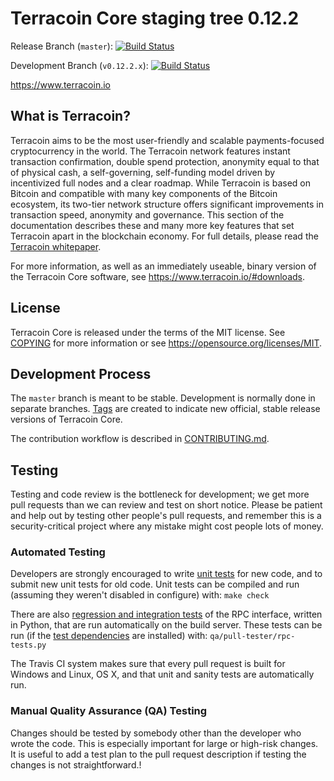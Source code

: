 Terracoin Core staging tree 0.12.2
==================================

Release Branch (`master`): [![Build Status](https://travis-ci.org/terracoin/terracoin.svg?branch=master)](https://travis-ci.org/terracoin/terracoin)

Development Branch (`v0.12.2.x`): [![Build Status](https://travis-ci.org/terracoin/terracoin.svg?branch=v0.12.2.x)](https://travis-ci.org/terracoin/terracoin/branches)

https://www.terracoin.io


What is Terracoin?
------------------

Terracoin aims to be the most user-friendly and scalable payments-focused cryptocurrency in the world. The Terracoin network features instant transaction confirmation, double spend protection, anonymity equal to that of physical cash, a self-governing, self-funding model driven by incentivized full nodes and a clear roadmap. While Terracoin is based on Bitcoin and compatible with many key components of the Bitcoin ecosystem, its two-tier network structure offers significant improvements in transaction speed, anonymity and governance. This section of the documentation describes these and many more key features that set Terracoin apart in the blockchain economy. For full details, please read the [Terracoin whitepaper](https://wiki.terracoin.io/view/Whitepaper).

For more information, as well as an immediately useable, binary version of
the Terracoin Core software, see https://www.terracoin.io/#downloads.


License
-------

Terracoin Core is released under the terms of the MIT license. See [COPYING](COPYING) for more
information or see https://opensource.org/licenses/MIT.

Development Process
-------------------

The `master` branch is meant to be stable. Development is normally done in separate branches.
[Tags](https://github.com/terracoin/terracoin/tags) are created to indicate new official,
stable release versions of Terracoin Core.

The contribution workflow is described in [CONTRIBUTING.md](CONTRIBUTING.md).

Testing
-------

Testing and code review is the bottleneck for development; we get more pull
requests than we can review and test on short notice. Please be patient and help out by testing
other people's pull requests, and remember this is a security-critical project where any mistake might cost people
lots of money.

### Automated Testing

Developers are strongly encouraged to write [unit tests](/doc/unit-tests.md) for new code, and to
submit new unit tests for old code. Unit tests can be compiled and run
(assuming they weren't disabled in configure) with: `make check`

There are also [regression and integration tests](/qa) of the RPC interface, written
in Python, that are run automatically on the build server.
These tests can be run (if the [test dependencies](/qa) are installed) with: `qa/pull-tester/rpc-tests.py`

The Travis CI system makes sure that every pull request is built for Windows
and Linux, OS X, and that unit and sanity tests are automatically run.

### Manual Quality Assurance (QA) Testing

Changes should be tested by somebody other than the developer who wrote the
code. This is especially important for large or high-risk changes. It is useful
to add a test plan to the pull request description if testing the changes is
not straightforward.!
